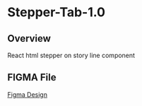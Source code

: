 # Stepper-Tab-1.0

## Overview

React html stepper on story line component

## FIGMA File
[Figma Design](https://www.figma.com/design/Q3aIuqsK0HWrUrOElSFEIb/TORCH-Glare-V1.5.2?node-id=8439-91517&t=UF7ZzjMeDJcmCI7X-4)

